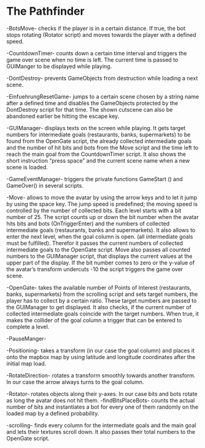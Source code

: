 # The Pathfinder

-BotsMove-
checks if the player is in a certain distance. If true, the bot stops rotating (Rotator script) and moves towards the player with a defined speed.

-CountdownTimer-
counts down a certain time interval and triggers the game over scene when no time is left.
The current time is passed to GUIManger to be displayed while playing.

-DontDestroy-
prevents GameObjects from destruction while loading a next scene.

-EinfuehrungResetGame-
jumps to a certain scene chosen by a string name after a defined time and disables the GameObjects protected by the DontDestroy script for that time. The shown cutscene can also be abandoned earlier be hitting the escape key.

-GUIManager-
displays texts on the screen while playing. It gets target numbers for intermediate goals (restaurants, banks, supermarkets) to be found from the OpenGate script, the already collected intermediate goals and the number of hit bits and bots from the Move script and the time left to reach the main goal from the CountdownTimer script. It also shows the short instruction “press space” and the current scene name when a new scene is loaded.

-GameEventManager-
triggers the private functions GameStart () and GameOver() in several scripts.

-Move-
allows to move the avatar by using the arrow keys and to let it jump by using the space key.
The jump speed is predefined; the moving speed is controlled by the number of collected bits.
Each level starts with a bit number of 25.
The script counts up or down the bit number when the avatar hits bits and bots (OnTriggerEnter)
and the numbers of collected intermediate goals (restaurants, banks and supermarkets).
It also allows to enter the next level, when the goal column is open. (all intermediate goals must be fulfilled). Therefor it passes the current numbers of collected intermediate goals to the OpenGate script. Move also passes all counted numbers to the GUIManager script, that displays the current values at the upper part of the display.
If the bit number comes to zero or the y-value of the avatar’s transform undercuts -10 the script triggers the game over scene.

-OpenGate-
takes the available number of Points of Interest (restaurants, banks, supermarkets) from the scrolling script and sets target numbers, the player has to collect by a certain ratio. These target numbers are passed to the GUIManager to get displayed. 
It also checks, if the current number of collected intermediate goals coincide with the target numbers. When true, it makes the collider of the goal column a trigger that can be entered to complete a level.

-PauseManger-

-Positioning-
takes a transform (in our case the goal column) and places it onto the mapbox map by using latitude and longitude coordinates after the initial map load.

-RotateDirection-
rotates a transform smoothly towards another transform. In our case the arrow always turns to the goal column.

-Rotator-
rotates objects along their y-axes. In our case bits and bots rotate as long the avatar does not hit them.
-findBitsPlaceBots-
counts the actual number of bits and instantiates a bot for every one of them randomly on the loaded map by a defined probability. 

-scrolling-
finds every column for the intermediate goals and the main goal and lets their textures scroll down.
It also passes their total numbers to the OpenGate script.


